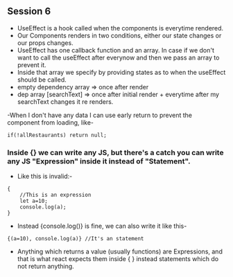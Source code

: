 ## Session 6
- UseEffect is a hook called when the components is everytime rendered.
- Our Components renders in two conditions, either our state changes or our props changes.
- UseEffect has one callback function and an array. In case if we don't want to call the useEffect after everynow and then we pass an array to prevent it.
- Inside that array we specify by providing states as to when the useEffect should be called.
- empty dependency array => once after render
- dep array [searchText] => once after initial render + everytime after my searchText changes it re renders.

-When I don't have any data I can use early return to prevent the component from loading, like-
```
if(!allRestaurants) return null;
```

### Inside {} we can write any JS, but there's a catch you can write any JS "Expression" inside it instead of "Statement".
- Like this is invalid:-
```
{
    //This is an expression
    let a=10;
    console.log(a);
}
```
- Instead {console.log()} is fine, we can also write it like this-
```
{(a=10), console.log(a)} //It's an statement
```
- Anything which returns a value (usually functions) are Expressions, and that is what react expects them inside { } instead statements which do not return anything.
